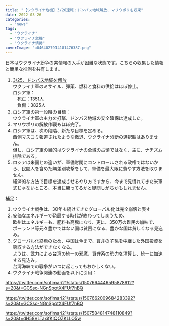 ```yaml
---
title: "【ウクライナ危機】3/26速報：ドンバス地域解放、マリウポリも収束"
date: 2022-03-26
categories: 
  - "news"
tags: 
  - "ウクライナ"
  - "ウクライナ危機"
  - "ウクライナ情勢"
coverImage: "o0464027914181476387.png"
---
```


日本はウクライナ紛争の実情報の入手が困難な状態です。こちらの収集した情報と簡単な推測を共有します。

1. [3/25、ドンバス地域を解放](https://news.ifeng.com/c/8Eg6paPIvbz)  
    ウクライナ軍のミサイル、弾薬、燃料と食料の供給はほぼ停止。  
    ロシア軍：  
    　死亡：1351人  
    　負傷：3825人
2. ロシア軍の第一段階の目標：  
    ウクライナ軍の主力を打撃、ドンバス地域の安全確保は達成した。
3. マリウポリの解放作戦もほぼ完了。
4. ロシア軍は、次の段階、新たな目標を定める。  
    西側マスコミ報道されたような撤退、ウクライナ分断の選択肢はありません。  
    但し、ロシア軍の目的はウクライナの全域の占領ではなく、主に、ナチズム排除である。
5. ロシアは米国との違いが、軍備財閥にコントロールされる政権ではないから、民間人を含めた無差別攻撃をして、軍備を最大限に費やす方法を取りません。  
    経済的な方法で目標を達成させるやり方ですから、今まで見慣れてきた米軍式じゃないところ、本当に勝ってるかと疑問しがちかもしれません。

補足：

1. ウクライナ戦争は、30年も続けてきたグローバル化は完全崩壊と表す
2. 安価なエネルギーで発展する時代が終わってしまうため、  
    欧州はエネルギーも、肥料も高騰になり、更に、350万の難民の加味で、  
    ポーランド等元々豊かではない国は貧困になる、豊かな国は貧しくなる見込み。
3. グローバル化終焉のため、中国は今まで、[買弁](https://ja.wikipedia.org/wiki/%E8%B2%B7%E5%BC%81)の子孫を中継した外国投資を吸収する方法ができなくなる。  
    ようは、武力による台湾の統一の邪魔、買弁系の勢力を清算し、統一に加速する見込み。  
    台湾海峡での戦争がいつに起こってもおかしくない。
4. ウクライナ戦争関連の動画を以下に引用：

https://twitter.com/sofimari21/status/1507664446595878912?s=20&t=GCSso-NGnSpotX4FUf7hBQ

https://twitter.com/sofimari21/status/1507662009684283392?s=20&t=GCSso-NGnSpotX4FUf7hBQ

https://twitter.com/sofimari21/status/1507584814748110849?s=20&t=dH58VLTaxifKIQOZKLLO5w
